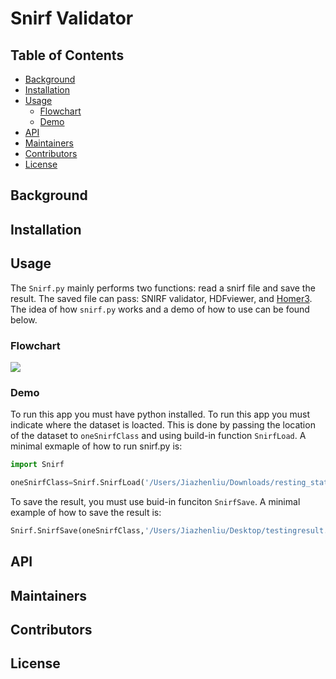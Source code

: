 # Snirf Validator

## Table of Contents

- [Background](#background)
- [Installation](#installation)
- [Usage](#usage)
  - [Flowchart](#flowchart)
  - [Demo](#demo)
- [API](#api)
- [Maintainers](#maintainers)
- [Contributors](#contributors)
- [License](#license)


## Background

## Installation

## Usage
The `Snirf.py` mainly performs two functions: read a snirf file and save the result. The saved file can pass: SNIRF validator, HDFviewer, and [Homer3](https://github.com/BUNPC/Homer3). The idea of how `snirf.py` works and a demo of how to use can be found below.
### Flowchart
[![](https://mermaid.ink/img/eyJjb2RlIjoiZ3JhcGggTFJcbiAgIEFbRklsZSBVcGxvYWRdIC0tPiBCe0ZpbGUgVmFsaWRhdGlvbn1cbiAgIEIgLS0-IENbVmFsaWRdIC0tPiBFW1JlYWQgdGhlIEZpbGVdIC0tPkZbU2F2ZSB0aGUgRklsZV1cbiAgIEIgLS0-IERbTm90IFZhbGlkXSAtLT4gR1tSZWplY3RdXG4iLCJtZXJtYWlkIjp7InRoZW1lIjoiZGVmYXVsdCJ9LCJ1cGRhdGVFZGl0b3IiOmZhbHNlLCJhdXRvU3luYyI6dHJ1ZSwidXBkYXRlRGlhZ3JhbSI6ZmFsc2V9)](https://mermaid-js.github.io/mermaid-live-editor/edit#eyJjb2RlIjoiZ3JhcGggTFJcbiAgIEFbRklsZSBVcGxvYWRdIC0tPiBCe0ZpbGUgVmFsaWRhdGlvbn1cbiAgIEIgLS0-IENbVmFsaWRdIC0tPiBFW1JlYWQgdGhlIEZpbGVdIC0tPkZbU2F2ZSB0aGUgRklsZV1cbiAgIEIgLS0-IERbTm90IFZhbGlkXSAtLT4gR1tSZWplY3RdXG4iLCJtZXJtYWlkIjoie1xuICBcInRoZW1lXCI6IFwiZGVmYXVsdFwiXG59IiwidXBkYXRlRWRpdG9yIjpmYWxzZSwiYXV0b1N5bmMiOnRydWUsInVwZGF0ZURpYWdyYW0iOmZhbHNlfQ)
### Demo
To run this app you must have python installed.
To run this app you must indicate where the dataset is loacted. This is done by passing the location of the dataset to `oneSnirfClass` and using build-in function `SnirfLoad`. A minimal exmaple of how to run snirf.py is:
```python
import Snirf
```
```python
oneSnirfClass=Snirf.SnirfLoad('/Users/Jiazhenliu/Downloads/resting_state_2/Subj86/resting_hrf_20.snirf')
```
To save the result, you must use buid-in funciton `SnirfSave`. A minimal example of how to save the result is:
```python
Snirf.SnirfSave(oneSnirfClass,'/Users/Jiazhenliu/Desktop/testingresult.snirf')
```

## API

## Maintainers

## Contributors

## License








